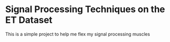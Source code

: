 # Signal Processing Techniques on the ET Dataset

This is a simple project to help me flex my signal processing muscles

